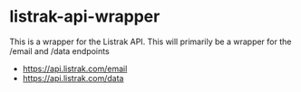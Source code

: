 # listrak-api-wrapper
This is a wrapper for the Listrak API. This will primarily be a wrapper for the /email and /data endpoints
- https://api.listrak.com/email
- https://api.listrak.com/data
